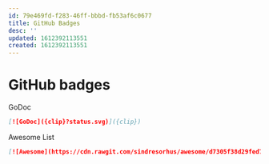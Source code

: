 ```yaml
---
id: 79e469fd-f283-46ff-bbbd-fb53af6c0677
title: GitHub Badges
desc: ''
updated: 1612392113551
created: 1612392113551
---
```

# GitHub badges

GoDoc

```md
[![GoDoc]({clip}?status.svg)]({clip})
```

Awesome List

```md
[![Awesome](https://cdn.rawgit.com/sindresorhus/awesome/d7305f38d29fed78fa85652e3a63e154dd8e8829/media/badge.svg)](https://github.com/sindresorhus/awesome)
```

